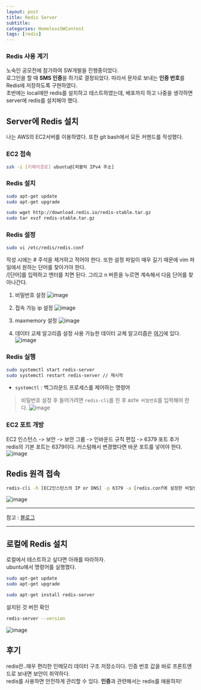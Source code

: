 ```yaml
---
layout: post
title: Redis Server
subtitle: 
categories: HomelessSWContest
tags: [redis]
---
```

### Redis 사용 계기
노숙인 공모전에 참가하여 SW개발을 진행중이었다.  
로그인을 할 때 **SMS 인증**을 하기로 결정되었다. 따라서 문자로 보내는 **인증 번호**를 Redis에 저장하도록 구현하였다.  
초반에는 local에만 redis를 설치하고 테스트하였는데, 배포까지 하고 나중을 생각하면 server에 redis를 설치해야 했다.

## Server에 Redis 설치
나는 AWS의 EC2서버를 이용하였다. 또한 git bash에서 모든 커멘드를 작성했다.
### EC2 접속
```bash
ssh -i [키페어경로] ubuntu@[퍼블릭 IPv4 주소]
```

### Redis 설치
```bash
sudo apt-get update
sudo apt-get upgrade
```
```bash
sudo wget http://download.redis.io/redis-stable.tar.gz 
sudo tar xvzf redis-stable.tar.gz
```

### Redis 설정
```bash
sudo vi /etc/redis/redis.conf
```
작성 시에는 # 주석을 제거하고 적어야 한다. 또한 설정 파일이 매우 길기 때문에 vim 파일에서 원하는 단어를 찾아가야 한다.  
/[단어]를 입력하고 엔터를 치면 된다. 그리고 n 버튼을 누르면 계속해서 다음 단어를 찾아나간다.  

1. 비밀번호 설정
![image](https://github.com/user-attachments/assets/bc289a06-d925-4eb2-ba04-ab26c31cf067)  

2. 접속 가능 ip 설정
![image](https://github.com/user-attachments/assets/9ca088bc-b2eb-4af0-b628-9be106f2dbe2)  

3. maxmemory 설정
![image](https://github.com/user-attachments/assets/106b0b77-a3ad-47d6-a15f-1173baae0a09)  

4. 데이터 교체 알고리즘 설정
사용 가능한 데이터 교체 알고리즘은 [여기](https://redis.io/docs/latest/develop/reference/eviction/)에 있다.
![image](https://github.com/user-attachments/assets/261382b0-735a-484f-9d56-4debe16017a9)  

### Redis 실행
```bash
sudo systemctl start redis-server
sudo systemctl restart redis-server // 재시작
```
- `systemctl` : 백그라운드 프로세스를 제어하는 명령어

> 비밀번호 설정 후 들어가려면 `redis-cli`를 친 후 `AUTH 비밀번호`를 입력해야 한다.
![image](https://github.com/user-attachments/assets/1b34f01e-72f1-4d3d-b9a4-b8b85b4369eb)   

### EC2 포트 개방
EC2 인스턴스 -> 보안 -> 보안 그룹 -> 인바운드 규칙 편집 -> 6379 포트 추가  
redis의 기본 포트는 6379이다. 커스텀해서 변경했다면 바꾼 포트를 넣어야 한다.
![image](https://github.com/user-attachments/assets/370314cd-c648-445f-997b-bf39a3c92b26)

## Redis 원격 접속
```bash
redis-cli -h [EC2인스턴스의 IP or DNS] -p 6379 -a [redis.conf에 설정한 비밀번호]
```
![image](https://github.com/user-attachments/assets/7c67916c-78bb-4663-a0bc-47fc3ffad7fd)
  
---
참고 : [블로그](https://wookgu.tistory.com/26)  

---


## 로컬에 Redis 설치
로컬에서 테스트하고 싶다면 아래를 따라하자.  
ubuntu에서 명령어를 실행했다.
```bash
sudo apt-get update
sudo apt-get upgrade
```
```bash
sudo apt-get install redis-server
```
설치된 것 버전 확인
```bash
redis-server --version
```
![image](https://github.com/user-attachments/assets/9c957894-d6c9-416a-a40d-92379ac35052)

## 후기
redis란..매우 편리한 인메모리 데이터 구조 저장소이다. 인증 번호 값을 바로 프론트엔드로 보내면 보안이 취약하다.  
redis를 사용하면 안전하게 관리할 수 있다. **인증**과 관련해서는 redis를 애용하자!